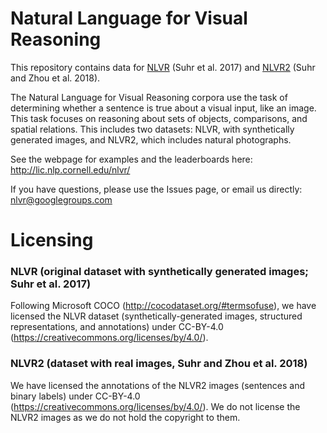 # Natural Language for Visual Reasoning

This repository contains data for [NLVR](https://github.com/clic-lab/nlvr/tree/master/nlvr) (Suhr et al. 2017) and [NLVR2](https://github.com/clic-lab/nlvr/tree/master/nlvr2) (Suhr and Zhou et al. 2018).

The Natural Language for Visual Reasoning corpora use the task of determining whether a sentence is true about a visual input, like an image. This task focuses on reasoning about sets of objects, comparisons, and spatial relations. This includes two datasets: NLVR, with synthetically generated images, and NLVR2, which includes natural photographs. 

See the webpage for examples and the leaderboards here: http://lic.nlp.cornell.edu/nlvr/

If you have questions, please use the Issues page, or email us directly: nlvr@googlegroups.com

# Licensing

### NLVR (original dataset with synthetically generated images; Suhr et al. 2017)
Following Microsoft COCO (http://cocodataset.org/#termsofuse), we have licensed the NLVR dataset (synthetically-generated images, structured representations, and annotations) under CC-BY-4.0 (https://creativecommons.org/licenses/by/4.0/).

### NLVR2 (dataset with real images, Suhr and Zhou et al. 2018)
We have licensed the annotations of the NLVR2 images (sentences and binary labels) under CC-BY-4.0 (https://creativecommons.org/licenses/by/4.0/). We do not license the NLVR2 images as we do not hold the copyright to them. 
